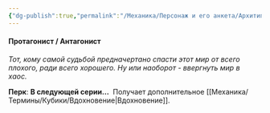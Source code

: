 ```yaml
---
{"dg-publish":true,"permalink":"/Механика/Персонаж и его анкета/Архитипы персонжей/Подробнее/Протагонист/","noteIcon":"","created":"2025-08-21T13:47:39.271+03:00","updated":"2025-09-03T17:45:24.436+03:00"}
---
```


#### Протагонист / Антагонист
*Тот, кому самой судьбой предначертано спасти этот мир от всего плохого, ради всего хорошего. Ну или наоборот - ввергнуть мир в хаос.* 

**Перк**: **В следующей серии…** 
Получает дополнительное [[Механика/Термины/Кубики/Вдохновение\|Вдохновение]]. 